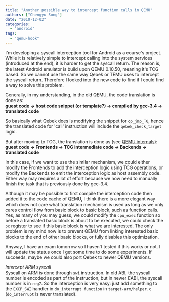 ```yaml
---
title: "Another possible way to intercept function calls in QEMU"
authors: ["Chengyu Song"]
date: "2010-12-02"
categories: 
  - "android"
tags: 
  - "qemu-hook"
---
```


I'm developing a syscall interception tool for Android as a course's project. While it is relatively simple to intercept calling into the system services (introduced at the end), it is harder to get the syscall return. The reason is, the latest Android emulator is build upon QEMU 0.10.50, meaning it's TCG based. So we cannot use the same way Qebek or TEMU uses to intercept the syscall return. Therefore I looked into the new code to find if I could find a way to solve this problem.  
  
Generally, in my understanding, in the old QEMU, the code translation is done as:  
**guest code -> host code snippet (or template?) -> compiled by gcc-3.4 -> translated code**  
  
So basically what Qebek does is modifying the snippet for `op_jmp_T0`, hence the translated code for 'call' instruction will include the `qebek_check_target` logic.  
  
But after moving to TCG, the translation is done as (see [QEMU internals](http://lugatgt.org/content/qemu_internals/downloads/slides.pdf)):  
**guest code -> Frontends -> TCG intermediate code -> Backends -> translated code**  
  
In this case, if we want to use the similar mechanism, we could either modify the Frontends to add the interception logic using TCG operations, or modify the Backends to emit the interception logic as host assembly code. Either way may requires a lot of effort because we now need to manually finish the task that is previously done by gcc-3.4. 
  
Although it may be possible to first compile the interception code then added it to the code cache of QEMU, I think there is a more elegant way which does not care what translation mechanism is used as long as we only cares control flow from basic block to basic block, such as function calls. Yes, as many of you may guess, we could modify the `cpu_exec` function so before a translated basic block is about to be executed, we could check the `pc` register to see if this basic block is what we are interested. The only problem is my mind now is to prevent QEMU from linking interested basic blocks to the end of other basic blocks, or fully disables this optimization.  
  
Anyway, I have an exam tomorrow so I haven't tested if this works or not. I will update the status once I get some time to do some experiments. If succeeds, maybe we could also port Qebek to newer QEMU versions.  
  
_Intercept ARM syscall_  
Syscall on ARM is done through `swi` instruction. In old ABI, the syscall number is encoded as part of the instruction, but in newer EABI, the syscall number is in `reg7`. So the interception is very easy: just add something to the `EXCP_SWI` handler in `do_interrupt function` in `target-arm/helper.c` (`do_interrupt` is never translated).
